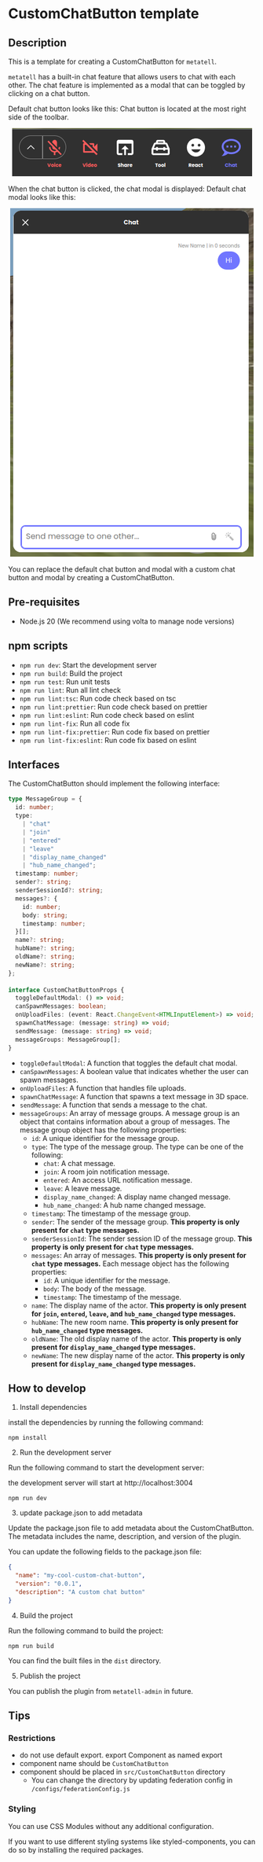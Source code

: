 # CustomChatButton template

## Description

This is a template for creating a CustomChatButton for `metatell`.

`metatell` has a built-in chat feature that allows users to chat with each other. The chat feature is implemented as a modal that can be toggled by clicking on a chat button.

Default chat button looks like this:
Chat button is located at the most right side of the toolbar.

<p align="center">
  <img src="./docs/toolbar.png" alt="default chat button" />
</p>

When the chat button is clicked, the chat modal is displayed:
Default chat modal looks like this:

<p align="center">
  <img src="./docs/chat-modal.png" alt="default chat modal" />
</p>

You can replace the default chat button and modal with a custom chat button and modal by creating a CustomChatButton.

## Pre-requisites

- Node.js 20 (We recommend using volta to manage node versions)

## npm scripts

- `npm run dev`: Start the development server
- `npm run build`: Build the project
- `npm run test`: Run unit tests
- `npm run lint`: Run all lint check
- `npm run lint:tsc`: Run code check based on tsc
- `npm run lint:prettier`: Run code check based on prettier
- `npm run lint:eslint`: Run code check based on eslint
- `npm run lint-fix`: Run all code fix
- `npm run lint-fix:prettier`: Run code fix based on prettier
- `npm run lint-fix:eslint`: Run code fix based on eslint

## Interfaces

The CustomChatButton should implement the following interface:

```ts
type MessageGroup = {
  id: number;
  type:
    | "chat"
    | "join"
    | "entered"
    | "leave"
    | "display_name_changed"
    | "hub_name_changed";
  timestamp: number;
  sender?: string;
  senderSessionId?: string;
  messages?: {
    id: number;
    body: string;
    timestamp: number;
  }[];
  name?: string;
  hubName?: string;
  oldName?: string;
  newName?: string;
};

interface CustomChatButtonProps {
  toggleDefaultModal: () => void;
  canSpawnMessages: boolean;
  onUploadFiles: (event: React.ChangeEvent<HTMLInputElement>) => void;
  spawnChatMessage: (message: string) => void;
  sendMessage: (message: string) => void;
  messageGroups: MessageGroup[];
}
```

- `toggleDefaultModal`: A function that toggles the default chat modal.
- `canSpawnMessages`: A boolean value that indicates whether the user can spawn messages.
- `onUploadFiles`: A function that handles file uploads.
- `spawnChatMessage`: A function that spawns a text message in 3D space.
- `sendMessage`: A function that sends a message to the chat.
- `messageGroups`: An array of message groups. A message group is an object that contains information about a group of messages. The message group object has the following properties:
  - `id`: A unique identifier for the message group.
  - `type`: The type of the message group. The type can be one of the following:
    - `chat`: A chat message.
    - `join`: A room join notification message.
    - `entered`: An access URL notification message.
    - `leave`: A leave message.
    - `display_name_changed`: A display name changed message.
    - `hub_name_changed`: A hub name changed message.
  - `timestamp`: The timestamp of the message group.
  - `sender`: The sender of the message group. **This property is only present for `chat` type messages.**
  - `senderSessionId`: The sender session ID of the message group. **This property is only present for `chat` type messages.**
  - `messages`: An array of messages. **This property is only present for `chat` type messages.** Each message object has the following properties:
    - `id`: A unique identifier for the message.
    - `body`: The body of the message.
    - `timestamp`: The timestamp of the message.
  - `name`: The display name of the actor. **This property is only present for `join`, `entered`, `leave`, and `hub_name_changed` type messages.**
  - `hubName`: The new room name. **This property is only present for `hub_name_changed` type messages.**
  - `oldName`: The old display name of the actor. **This property is only present for `display_name_changed` type messages.**
  - `newName`: The new display name of the actor. **This property is only present for `display_name_changed` type messages.**

## How to develop

1. Install dependencies

install the dependencies by running the following command:

```
npm install
```

2. Run the development server

Run the following command to start the development server:

the development server will start at http://localhost:3004

```
npm run dev
```

3. update package.json to add metadata

Update the package.json file to add metadata about the CustomChatButton. The metadata includes the name, description, and version of the plugin.

You can update the following fields to the package.json file:

```json
{
  "name": "my-cool-custom-chat-button",
  "version": "0.0.1",
  "description": "A custom chat button"
}
```

4. Build the project

Run the following command to build the project:

```
npm run build
```

You can find the built files in the `dist` directory.

5. Publish the project

You can publish the plugin from `metatell-admin` in future.

## Tips

### Restrictions

- do not use default export. export Component as named export
- component name should be `CustomChatButton`
- component should be placed in `src/CustomChatButton` directory
  - You can change the directory by updating federation config in `/configs/federationConfig.js`

### Styling

You can use CSS Modules without any additional configuration.

If you want to use different styling systems like styled-components, you can do so by installing the required packages.

